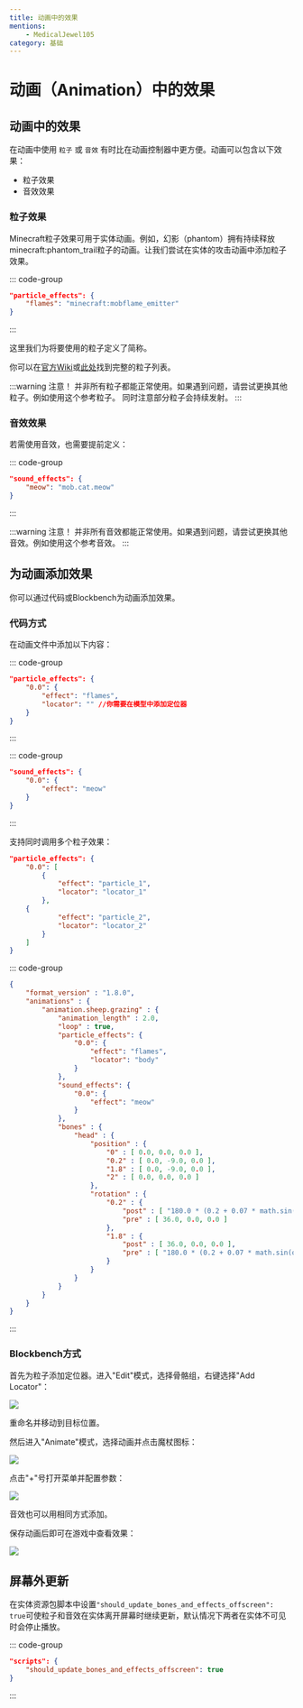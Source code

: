 ```yaml
---
title: 动画中的效果
mentions:
    - MedicalJewel105
category: 基础
---
```


# 动画（Animation）中的效果

<!--@include: @/wiki/bedrock-wiki-mirror.md-->

## 动画中的效果

在动画中使用 `粒子` 或 `音效` 有时比在动画控制器中更方便。动画可以包含以下效果：

- 粒子效果
- 音效效果

### 粒子效果

Minecraft粒子效果可用于实体动画。例如，幻影（phantom）拥有持续释放minecraft:phantom_trail粒子的动画。让我们尝试在实体的攻击动画中添加粒子效果。

::: code-group
```json [RP/entity/my_entity.json]
"particle_effects": {
	"flames": "minecraft:mobflame_emitter"
}
```
:::

这里我们为将要使用的粒子定义了简称。

你可以在[官方Wiki](https://minecraft.wiki/w/Particles)或[此处](/wiki/particles/vanilla-particles)找到完整的粒子列表。

:::warning 注意！
并非所有粒子都能正常使用。如果遇到问题，请尝试更换其他粒子。例如使用这个参考粒子。
同时注意部分粒子会持续发射。
:::

### 音效效果

若需使用音效，也需要提前定义：

::: code-group
```json [RP/entity/my_entity.json]
"sound_effects": {
	"meow": "mob.cat.meow"
}
```
:::

:::warning 注意！
并非所有音效都能正常使用。如果遇到问题，请尝试更换其他音效。例如使用这个参考音效。
:::

## 为动画添加效果

你可以通过代码或Blockbench为动画添加效果。

### 代码方式

在动画文件中添加以下内容：

::: code-group
```json [RP/animations/my_animation.json#my.animation]
"particle_effects": {
    "0.0": {
        "effect": "flames",
        "locator": "" //你需要在模型中添加定位器
    }
}
```
:::

::: code-group
```json [RP/animations/my_animation.json#my.animation]
"sound_effects": {
    "0.0": {
        "effect": "meow"
	}
}
```
:::

支持同时调用多个粒子效果：

```json
"particle_effects": {
    "0.0": [
        {
            "effect": "particle_1",
            "locator": "locator_1"
    	},
	{
            "effect": "particle_2",
            "locator": "locator_2"
    	}
    ]
}
```

<Spoiler title="完整示例">

::: code-group
```json [RP/animations/my_animation.json]
{
	"format_version" : "1.8.0",
	"animations" : {
		"animation.sheep.grazing" : {
			"animation_length" : 2.0,
			"loop" : true,
			"particle_effects": {
                "0.0": {
                    "effect": "flames",
                    "locator": "body"
                }
            },
			"sound_effects": {
    			"0.0": {
    			    "effect": "meow"
				}
			},
			"bones" : {
				"head" : {
					"position" : {
						"0" : [ 0.0, 0.0, 0.0 ],
						"0.2" : [ 0.0, -9.0, 0.0 ],
						"1.8" : [ 0.0, -9.0, 0.0 ],
						"2" : [ 0.0, 0.0, 0.0 ]
					},
					"rotation" : {
						"0.2" : {
							"post" : [ "180.0 * (0.2 + 0.07 * math.sin(q.key_frame_lerp_time * 1644.39))", 0.0, 0.0 ],
							"pre" : [ 36.0, 0.0, 0.0 ]
						},
						"1.8" : {
							"post" : [ 36.0, 0.0, 0.0 ],
							"pre" : [ "180.0 * (0.2 + 0.07 * math.sin(q.key_frame_lerp_time * 1644.39))", 0.0, 0.0 ]
						}
					}
				}
			}
		}
	}
}
```
:::

</Spoiler>

### Blockbench方式

首先为粒子添加定位器。进入"Edit"模式，选择骨骼组，右键选择"Add Locator"：

![](/assets/images/visuals/animation-effects/add-locator.png)

重命名并移动到目标位置。

然后进入"Animate"模式，选择动画并点击魔杖图标：

![](/assets/images/visuals/animation-effects/add-effect.png)

点击"+"号打开菜单并配置参数：

![](/assets/images/visuals/animation-effects/specify-data.png)

音效也可以用相同方式添加。

保存动画后即可在游戏中查看效果：

![](/assets/images/visuals/animation-effects/showcase.png)

## 屏幕外更新

在实体资源包脚本中设置`"should_update_bones_and_effects_offscreen": true`可使粒子和音效在实体离开屏幕时继续更新，默认情况下两者在实体不可见时会停止播放。

::: code-group
```json [RP/entity/my_entity.json#description]
"scripts": {
	"should_update_bones_and_effects_offscreen": true
}
```
:::